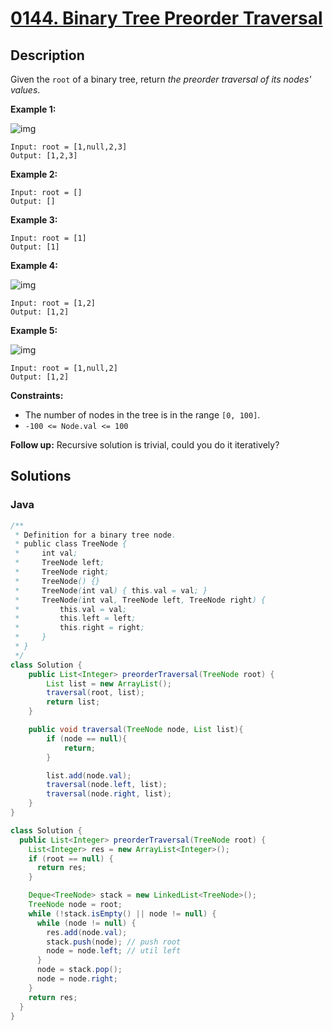 # [0144. Binary Tree Preorder Traversal](https://leetcode-cn.com/problems/binary-tree-preorder-traversal/)

## Description




Given the `root` of a binary tree, return *the preorder traversal of its nodes' values*.

 

**Example 1:**

![img](https://assets.leetcode.com/uploads/2020/09/15/inorder_1.jpg)

```
Input: root = [1,null,2,3]
Output: [1,2,3]
```

**Example 2:**

```
Input: root = []
Output: []
```

**Example 3:**

```
Input: root = [1]
Output: [1]
```

**Example 4:**

![img](https://assets.leetcode.com/uploads/2020/09/15/inorder_5.jpg)

```
Input: root = [1,2]
Output: [1,2]
```

**Example 5:**

![img](https://assets.leetcode.com/uploads/2020/09/15/inorder_4.jpg)

```
Input: root = [1,null,2]
Output: [1,2]
```

 

**Constraints:**

- The number of nodes in the tree is in the range `[0, 100]`.
- `-100 <= Node.val <= 100`

 

**Follow up:** Recursive solution is trivial, could you do it iteratively?

## Solutions

<!-- tabs:start -->

### **Java**

```java
/**
 * Definition for a binary tree node.
 * public class TreeNode {
 *     int val;
 *     TreeNode left;
 *     TreeNode right;
 *     TreeNode() {}
 *     TreeNode(int val) { this.val = val; }
 *     TreeNode(int val, TreeNode left, TreeNode right) {
 *         this.val = val;
 *         this.left = left;
 *         this.right = right;
 *     }
 * }
 */
class Solution {
    public List<Integer> preorderTraversal(TreeNode root) {
        List list = new ArrayList();
        traversal(root, list);
        return list;
    }

    public void traversal(TreeNode node, List list){
        if (node == null){
            return;
        }

        list.add(node.val);
        traversal(node.left, list);
        traversal(node.right, list);
    }
}

class Solution {
  public List<Integer> preorderTraversal(TreeNode root) {
    List<Integer> res = new ArrayList<Integer>();
    if (root == null) {
      return res;
    }

    Deque<TreeNode> stack = new LinkedList<TreeNode>();
    TreeNode node = root;
    while (!stack.isEmpty() || node != null) {
      while (node != null) {
        res.add(node.val);
        stack.push(node); // push root
        node = node.left; // util left
      }
      node = stack.pop();
      node = node.right;
    }
    return res;
  }
}
```



<!-- tabs:end -->

 